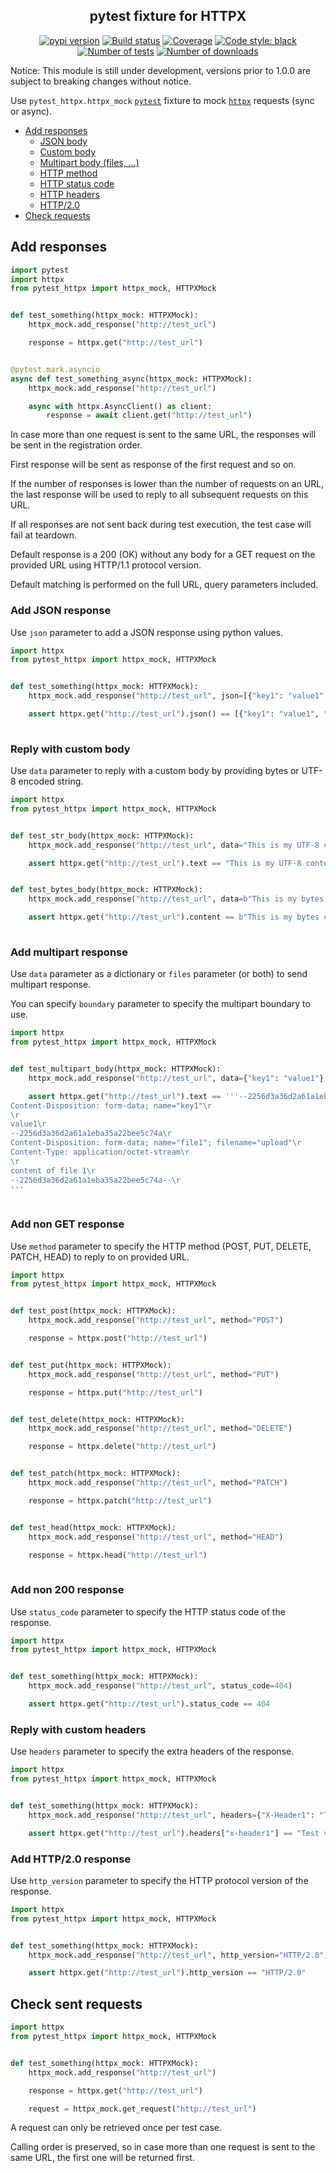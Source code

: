 <h2 align="center">pytest fixture for HTTPX</h2>

<p align="center">
<a href="https://pypi.org/project/pytest-httpx/"><img alt="pypi version" src="https://img.shields.io/pypi/v/pytest_httpx"></a>
<a href="https://travis-ci.com/Colin-b/pytest_httpx"><img alt="Build status" src="https://api.travis-ci.com/Colin-b/pytest_httpx.svg?branch=master"></a>
<a href="https://travis-ci.com/Colin-b/pytest_httpx"><img alt="Coverage" src="https://img.shields.io/badge/coverage-100%25-brightgreen"></a>
<a href="https://github.com/psf/black"><img alt="Code style: black" src="https://img.shields.io/badge/code%20style-black-000000.svg"></a>
<a href="https://travis-ci.com/Colin-b/pytest_httpx"><img alt="Number of tests" src="https://img.shields.io/badge/tests-29 passed-blue"></a>
<a href="https://pypi.org/project/pytest-httpx/"><img alt="Number of downloads" src="https://img.shields.io/pypi/dm/pytest_httpx"></a>
</p>

Notice: This module is still under development, versions prior to 1.0.0 are subject to breaking changes without notice.

Use `pytest_httpx.httpx_mock` [`pytest`](https://docs.pytest.org/en/latest/) fixture to mock [`httpx`](https://www.python-httpx.org) requests (sync or async).

- [Add responses](#add-responses)
  - [JSON body](#add-json-response)
  - [Custom body](#reply-with-custom-body)
  - [Multipart body (files, ...)](#add-multipart-response)
  - [HTTP method](#add-non-get-response)
  - [HTTP status code](#add-non-200-response)
  - [HTTP headers](#reply-with-custom-headers)
  - [HTTP/2.0](#add-http/2.0-response)
- [Check requests](#check-sent-requests)

## Add responses

```python
import pytest
import httpx
from pytest_httpx import httpx_mock, HTTPXMock


def test_something(httpx_mock: HTTPXMock):
    httpx_mock.add_response("http://test_url")

    response = httpx.get("http://test_url")


@pytest.mark.asyncio
async def test_something_async(httpx_mock: HTTPXMock):
    httpx_mock.add_response("http://test_url")

    async with httpx.AsyncClient() as client:
        response = await client.get("http://test_url")
```

In case more than one request is sent to the same URL, the responses will be sent in the registration order.

First response will be sent as response of the first request and so on.

If the number of responses is lower than the number of requests on an URL, the last response will be used to reply to all subsequent requests on this URL.

If all responses are not sent back during test execution, the test case will fail at teardown.

Default response is a 200 (OK) without any body for a GET request on the provided URL using HTTP/1.1 protocol version.

Default matching is performed on the full URL, query parameters included.

### Add JSON response

Use `json` parameter to add a JSON response using python values.

```python
import httpx
from pytest_httpx import httpx_mock, HTTPXMock


def test_something(httpx_mock: HTTPXMock):
    httpx_mock.add_response("http://test_url", json=[{"key1": "value1", "key2": "value2"}])

    assert httpx.get("http://test_url").json() == [{"key1": "value1", "key2": "value2"}]
    
```

### Reply with custom body

Use `data` parameter to reply with a custom body by providing bytes or UTF-8 encoded string.

```python
import httpx
from pytest_httpx import httpx_mock, HTTPXMock


def test_str_body(httpx_mock: HTTPXMock):
    httpx_mock.add_response("http://test_url", data="This is my UTF-8 content")

    assert httpx.get("http://test_url").text == "This is my UTF-8 content"


def test_bytes_body(httpx_mock: HTTPXMock):
    httpx_mock.add_response("http://test_url", data=b"This is my bytes content")

    assert httpx.get("http://test_url").content == b"This is my bytes content"
    
```

### Add multipart response

Use `data` parameter as a dictionary or `files` parameter (or both) to send multipart response.

You can specify `boundary` parameter to specify the multipart boundary to use.

```python
import httpx
from pytest_httpx import httpx_mock, HTTPXMock


def test_multipart_body(httpx_mock: HTTPXMock):
    httpx_mock.add_response("http://test_url", data={"key1": "value1"}, files={"file1": "content of file 1"}, boundary=b"2256d3a36d2a61a1eba35a22bee5c74a")

    assert httpx.get("http://test_url").text == '''--2256d3a36d2a61a1eba35a22bee5c74a\r
Content-Disposition: form-data; name="key1"\r
\r
value1\r
--2256d3a36d2a61a1eba35a22bee5c74a\r
Content-Disposition: form-data; name="file1"; filename="upload"\r
Content-Type: application/octet-stream\r
\r
content of file 1\r
--2256d3a36d2a61a1eba35a22bee5c74a--\r
'''
    
```

### Add non GET response

Use `method` parameter to specify the HTTP method (POST, PUT, DELETE, PATCH, HEAD) to reply to on provided URL.

```python
import httpx
from pytest_httpx import httpx_mock, HTTPXMock


def test_post(httpx_mock: HTTPXMock):
    httpx_mock.add_response("http://test_url", method="POST")

    response = httpx.post("http://test_url")


def test_put(httpx_mock: HTTPXMock):
    httpx_mock.add_response("http://test_url", method="PUT")

    response = httpx.put("http://test_url")


def test_delete(httpx_mock: HTTPXMock):
    httpx_mock.add_response("http://test_url", method="DELETE")

    response = httpx.delete("http://test_url")


def test_patch(httpx_mock: HTTPXMock):
    httpx_mock.add_response("http://test_url", method="PATCH")

    response = httpx.patch("http://test_url")


def test_head(httpx_mock: HTTPXMock):
    httpx_mock.add_response("http://test_url", method="HEAD")

    response = httpx.head("http://test_url")
    
```

### Add non 200 response

Use `status_code` parameter to specify the HTTP status code of the response.

```python
import httpx
from pytest_httpx import httpx_mock, HTTPXMock


def test_something(httpx_mock: HTTPXMock):
    httpx_mock.add_response("http://test_url", status_code=404)

    assert httpx.get("http://test_url").status_code == 404

```

### Reply with custom headers

Use `headers` parameter to specify the extra headers of the response.

```python
import httpx
from pytest_httpx import httpx_mock, HTTPXMock


def test_something(httpx_mock: HTTPXMock):
    httpx_mock.add_response("http://test_url", headers={"X-Header1": "Test value"})

    assert httpx.get("http://test_url").headers["x-header1"] == "Test value"

```

### Add HTTP/2.0 response

Use `http_version` parameter to specify the HTTP protocol version of the response.

```python
import httpx
from pytest_httpx import httpx_mock, HTTPXMock


def test_something(httpx_mock: HTTPXMock):
    httpx_mock.add_response("http://test_url", http_version="HTTP/2.0")

    assert httpx.get("http://test_url").http_version == "HTTP/2.0"

```

## Check sent requests

```python
import httpx
from pytest_httpx import httpx_mock, HTTPXMock


def test_something(httpx_mock: HTTPXMock):
    httpx_mock.add_response("http://test_url")

    response = httpx.get("http://test_url")

    request = httpx_mock.get_request("http://test_url")
```

A request can only be retrieved once per test case. 

Calling order is preserved, so in case more than one request is sent to the same URL, the first one will be returned first.
